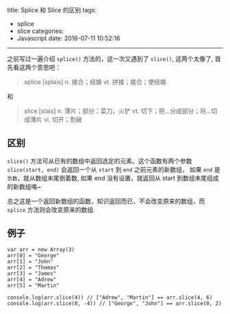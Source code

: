title: Splice 和 Slice 的区别
tags:
  - splice
  - slice
categories:
  - Javascript
date: 2016-07-11 10:52:16
---

之前写过一遍介绍 `splice()` 方法的，这一次又遇到了 `slice()`, 这两个太像了, 首先看这两个意思吧：

> splice [splais]
> n. 接合；结婚
> vt. 拼接；接合；使结婚

和  

> slice [slais]
> n. 薄片；部分；菜刀，火铲
> vt. 切下；把…分成部分；将…切成薄片
> vi. 切开；割破

## 区别

`slice()` 方法可从已有的数组中返回选定的元素。这个函数有两个参数 `slice(start, end)` 会返回一个从 `start` 到 `end` 之前元素的新数组， 如果 `end` 是`负数`，就从数组末尾倒着数, 如果 end 没有设置，就返回从 start 到数组末尾组成的新数组咯~

总之这是一个返回新数组的函数，知识返回而已，不会改变原来的数组，而 `splice` 方法则会改变原来的数组.

## 例子
```
var arr = new Array(3)
arr[0] = "George"
arr[1] = "John"
arr[2] = "Thomas"
arr[3] = "James"
arr[4] = "Adrew"
arr[5] = "Martin"

console.log(arr.slice(4)) // ["Adrew", "Martin"] == arr.slice(4, 6)
console.log(arr.slice(0, -4)) // ["George", "John"] == arr.slice(0, 2) 
```